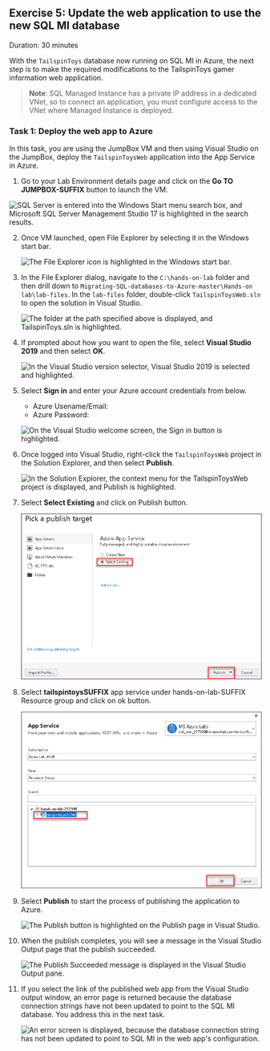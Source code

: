 ## Exercise 5: Update the web application to use the new SQL MI database

Duration: 30 minutes

With the `TailspinToys` database now running on SQL MI in Azure, the next step is to make the required modifications to the TailspinToys gamer information web application.

>**Note**: SQL Managed Instance has a private IP address in a dedicated VNet, so to connect an application, you must configure access to the VNet where Managed Instance is deployed. 

### Task 1: Deploy the web app to Azure

In this task, you are using the JumpBox VM and then using Visual Studio on the JumpBox, deploy the `TailspinToysWeb` application into the App Service in Azure.

1. Go to your Lab Environment details page and click on the **Go TO JUMPBOX-SUFFIX** button to launch the VM.

  ![SQL Server is entered into the Windows Start menu search box, and Microsoft SQL Server Management Studio 17 is highlighted in the search results.](media/jumpnew.png "Windows start menu search")
  
2. Once VM launched, open File Explorer by selecting it in the Windows start bar.

   ![The File Explorer icon is highlighted in the Windows start bar.](media/windows-2019-start-bar-file-explorer.png "Windows start bar")

3. In the File Explorer dialog, navigate to the ```C:\hands-on-lab``` folder and then drill down to ```Migrating-SQL-databases-to-Azure-master\Hands-on lab\lab-files```. In the `lab-files` folder, double-click `TailspinToysWeb.sln` to open the solution in Visual Studio.

    ![The folder at the path specified above is displayed, and TailspinToys.sln is highlighted.](media/windows-explorer-tailspintoysweb.png "Windows Explorer")

10. If prompted about how you want to open the file, select **Visual Studio 2019** and then select **OK**.

    ![In the Visual Studio version selector, Visual Studio 2019 is selected and highlighted.](media/visual-studio-version-selector.png "Visual Studio")

11. Select **Sign in** and enter your Azure account credentials from below.
    
    * Azure Usename/Email: <inject key="AzureAdUserEmail"></inject>
    * Azure Password: <inject key="AzureAdUserPassword"></inject>

    ![On the Visual Studio welcome screen, the Sign in button is highlighted.](media/visual-studio-sign-in.png "Visual Studio")


13. Once logged into Visual Studio, right-click the `TailspinToysWeb` project in the Solution Explorer, and then select **Publish**.

    ![In the Solution Explorer, the context menu for the TailspinToysWeb project is displayed, and Publish is highlighted.](media/visual-studio-project-publish.png "Visual Studio")
    
2. Select **Select Existing** and click on Publish button.

    ![The File Explorer icon is highlighted in the Windows start bar.](media/p6.png "Windows start bar")
  
3. Select **tailspintoysSUFFIX** app service under hands-on-lab-SUFFIX Resource group and click on ok button.
  
    ![The File Explorer icon is highlighted in the Windows start bar.](media/p7.png "Windows start bar")
   

17. Select **Publish** to start the process of publishing the application to Azure.

    ![The Publish button is highlighted on the Publish page in Visual Studio.](media/publish.png "Publish")

18. When the publish completes, you will see a message in the Visual Studio Output page that the publish succeeded.

    ![The Publish Succeeded message is displayed in the Visual Studio Output pane.](media/publish1.png "Visual Studio")

19. If you select the link of the published web app from the Visual Studio output window, an error page is returned because the database connection strings have not been updated to point to the SQL MI database. You address this in the next task.

    ![An error screen is displayed, because the database connection string has not been updated to point to SQL MI in the web app's configuration.](media/web-app-error-screen.png "Web App error")
